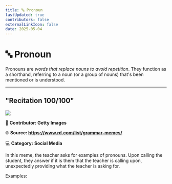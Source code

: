 ```yaml
---
title: 🔤 Pronoun
lastUpdated: true
contributors: false
externalLinkIcon: false
date: 2025-05-04
---
```

# 🔤 **Pronoun**

Pronouns are *words that replace nouns to avoid repetition*. They function as a shorthand, referring to a noun (or a group of nouns) that's been mentioned or is understood.

- - -

## "﻿Recitation 100/100"

![](https://www.rd.com/wp-content/uploads/2021/08/Teacher-Can-you-tell-me-two-pronouns-Student-Who-me.jpg?fit=700,700)

👥 **Contributor: Getty Images**

🌐 **S﻿ource: <https://www.rd.com/list/grammar-memes/>**

💻 **Category:** **Social Media**

In this meme, the teacher asks for examples of pronouns. Upon calling the student, they answer if it is them that the teacher is calling upon, unexpectedly providing what the teacher is asking for.

E﻿xamples: